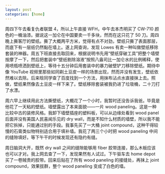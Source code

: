 ```yaml
---
layout: post
categories: [home]
---
```


周四下午去看复仇者联盟 4，所以上午直接 WFH，中午去本杰明买了 CW-710 颜色的一桶油漆。据说这一加仑在中国要卖一千多块，然而在这只花了 50 刀。周四晚上撕客厅的壁纸。撕了大概两平方米，觉得有点不对劲，壁纸只撕了表面那层，而底下有一层纸仍然黏在墙上。遂上网查询，发现 Lowes 有卖一种叫做壁纸移除套装的神器。周五下班直接去取回来，根据说明书先用“壁纸穿破工具”把整个墙壁按摩了一下，然后把套装中“壁纸剔除溶液”按照八盎司比一加仑水的比例稀释，使用喷瓶喷洒到壁纸上，等待十五分钟后用套装中的暴力破壁铲刀移除壁纸。期待中像 YouTube 视频里那些如同剃土豆皮一样的场景出现，然而并没有发生，壁纸依然难以去除。后来晗同学查了百度找到一个方法，用抹布沾点水直接抹上去。照做，壁纸果然像去土豆皮一样下来了。壁纸移除套装被我扔进了垃圾桶，二十刀打了水漂。

周六早上继续用此方法撕壁纸，大概花了一个小时，我暂时还没告诉我爸。毕竟是他花了一天粘的壁纸。墙壁露出了本来面貌——一片 wood paneling。这是一种比较中古的装修风格。我卸下墙壁插座的塑料板，可以从边缘处看到 wood panel 后面并没有美国人民喜闻乐见的 dry wall，而是不知什么材质的墙壁，所以我不能把它拆掉，只能通过别的手段。我事先买了一大桶 joint compound，这种干得较慢的石膏类似物特别适合用于填补墙。我花了两三个小时把 wood paneling 中间的缝隙填好。等下午干的时候发现还有隐约有缝。

周日脑洞大开，既然 dry wall 之间的缝隙能够用 fiber 胶带连接，那么木板应该也可以才对。我上网去查了一下，发现果然有人试过。下午驱车去 home depot 买了一卷贼贵的胶带。回来后贴在了所有 wood paneling 的接缝处，再抹上 joint compound，效果拔群，整个 wood paneling 变成了白色的墙。

